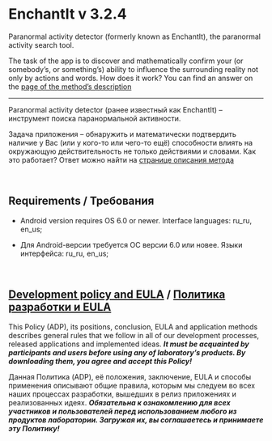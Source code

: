 # EnchantIt v 3.2.4



Paranormal activity detector (formerly known as EnchantIt), the paranormal activity search tool.

The task of the app is to discover and mathematically confirm your (or somebody’s, or something’s) ability
to influence the surrounding reality not only by actions and words. How does it work?
You can find an answer on the [page of the method’s description](https://adslbarxatov.github.io/EnchantIt)

---

Paranormal activity detector (ранее известный как EnchantIt) – инструмент поиска паранормальной активности.

Задача приложения – обнаружить и математически подтвердить наличие у Вас (или у кого-то или чего-то ещё)
способности влиять на окружающую действительность не только действиями и словами. Как это работает?
Ответ можно найти на [странице описания метода](https://adslbarxatov.github.io/EnchantIt/ru)

&nbsp;



## Requirements / Требования

- Android version requires OS 6.0 or newer. Interface languages: ru_ru, en_us;

- Для Android-версии требуется ОС версии 6.0 или новее. Языки интерфейса: ru_ru, en_us;

&nbsp;



## [Development policy and EULA](https://adslbarxatov.github.io/ADP) / [Политика разработки и EULA](https://adslbarxatov.github.io/ADP/ru)

This Policy (ADP), its positions, conclusion, EULA and application methods
describes general rules that we follow in all of our development processes, released applications and implemented ideas.
***It must be acquainted by participants and users before using any of laboratory’s products.
By downloading them, you agree and accept this Policy!***

Данная Политика (ADP), её положения, заключение, EULA и способы применения
описывают общие правила, которым мы следуем во всех наших процессах разработки, вышедших в релиз приложениях
и реализованных идеях.
***Обязательна к ознакомлению для всех участников и пользователей перед использованием любого из продуктов лаборатории.
Загружая их, вы соглашаетесь и принимаете эту Политику!***

